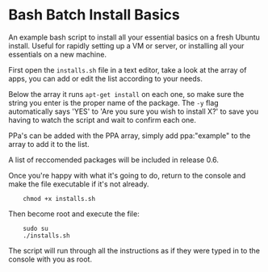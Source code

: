 # Bash Batch Install Basics

An example bash script to install all your essential basics on a fresh Ubuntu install. Useful for rapidly setting up a VM or server, or installing all your essentials on a new machine.

First open the ```installs.sh``` file in a text editor, take a look at the array of apps, you can add or edit the list according to your needs.

Below the array it runs ```apt-get install``` on each one, so make sure the string you enter is the proper name of the package. The ```-y``` flag automatically says 'YES' to 'Are you sure you wish to install X?' to save you having to watch the script and wait to confirm each one.

PPa's can be added with the PPA array, simply add ppa:"example" to the array to add it to the list.

A list of reccomended packages will be included in release 0.6.

Once you're happy with what it's going to do, return to the console and make the file executable if it's not already.

```
    chmod +x installs.sh
```

Then become root and execute the file:

```
    sudo su
    ./installs.sh
```

The script will run through all the instructions as if they were typed in to the console with you as root.



